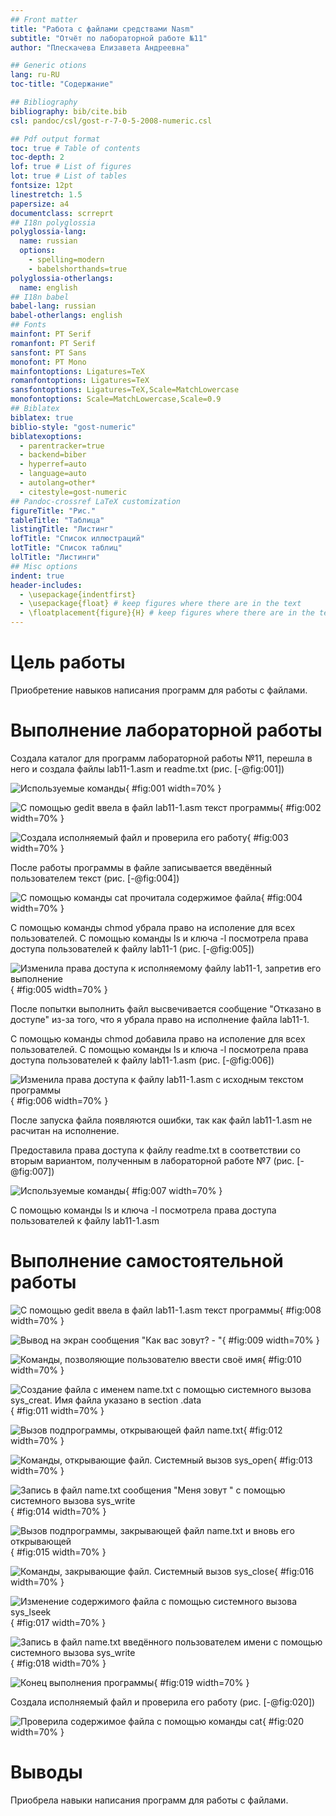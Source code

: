 ```yaml
---
## Front matter
title: "Работа с файлами средствами Nasm"
subtitle: "Отчёт по лабораторной работе №11"
author: "Плескачева Елизавета Андреевна"

## Generic otions
lang: ru-RU
toc-title: "Содержание"

## Bibliography
bibliography: bib/cite.bib
csl: pandoc/csl/gost-r-7-0-5-2008-numeric.csl

## Pdf output format
toc: true # Table of contents
toc-depth: 2
lof: true # List of figures
lot: true # List of tables
fontsize: 12pt
linestretch: 1.5
papersize: a4
documentclass: scrreprt
## I18n polyglossia
polyglossia-lang:
  name: russian
  options:
	- spelling=modern
	- babelshorthands=true
polyglossia-otherlangs:
  name: english
## I18n babel
babel-lang: russian
babel-otherlangs: english
## Fonts
mainfont: PT Serif
romanfont: PT Serif
sansfont: PT Sans
monofont: PT Mono
mainfontoptions: Ligatures=TeX
romanfontoptions: Ligatures=TeX
sansfontoptions: Ligatures=TeX,Scale=MatchLowercase
monofontoptions: Scale=MatchLowercase,Scale=0.9
## Biblatex
biblatex: true
biblio-style: "gost-numeric"
biblatexoptions:
  - parentracker=true
  - backend=biber
  - hyperref=auto
  - language=auto
  - autolang=other*
  - citestyle=gost-numeric
## Pandoc-crossref LaTeX customization
figureTitle: "Рис."
tableTitle: "Таблица"
listingTitle: "Листинг"
lofTitle: "Список иллюстраций"
lotTitle: "Список таблиц"
lolTitle: "Листинги"
## Misc options
indent: true
header-includes:
  - \usepackage{indentfirst}
  - \usepackage{float} # keep figures where there are in the text
  - \floatplacement{figure}{H} # keep figures where there are in the text
---
```


# Цель работы

Приобретение навыков написания программ для работы с файлами. 

# Выполнение лабораторной работы

Создала каталог для программ лабораторной работы №11, перешла в него и создала файлы lab11-1.asm и readme.txt (рис. [-@fig:001])

![Используемые команды](image/1.png){ #fig:001 width=70% }

![С помощью gedit ввела в файл lab11-1.asm текст программы](image/2.png){ #fig:002 width=70% }

![Создала исполняемый файл и проверила его работу](image/3.png){ #fig:003 width=70% }

После работы программы в файле записывается введённый пользователем текст (рис. [-@fig:004])

![С помощью команды cat прочитала содержимое файла](image/4.png){ #fig:004 width=70% }

С помощью команды chmod убрала право на исполение для всех пользователей. С помощью команды ls и ключа -l посмотрела права доступа пользователей к файлу lab11-1 (рис. [-@fig:005])

![Изменила права доступа к исполняемому файлу lab11-1, запретив его выполнение](image/5.png){ #fig:005 width=70% }

После попытки выполнить файл высвечивается сообщение "Отказано в доступе" из-за того, что я убрала право на исполнение файла lab11-1.

С помощью команды chmod добавила право на исполение для всех пользователей. С помощью команды ls и ключа -l посмотрела права доступа пользователей к файлу lab11-1.asm (рис. [-@fig:006])

![Изменила права доступа к файлу lab11-1.asm с исходным текстом программы](image/6.png){ #fig:006 width=70% }

После запуска файла появляются ошибки, так как файл lab11-1.asm не расчитан на исполнение.

Предоставила права доступа к файлу readme.txt в соответствии со вторым вариантом, полученным в лабораторной работе №7 (рис. [-@fig:007])

![Используемые команды](image/7.png){ #fig:007 width=70% }

С помощью команды ls и ключа -l посмотрела права доступа пользователей к файлу lab11-1.asm

# Выполнение самостоятельной работы

![С помощью gedit ввела в файл lab11-1.asm текст программы](image/8.png){ #fig:008 width=70% }

![Вывод на экран сообщения "Как вас зовут? - "](image/9.png){ #fig:009 width=70% }

![Команды, позволяющие пользователю ввести своё имя](image/10.png){ #fig:010 width=70% }

![Создание файла с именем name.txt с помощью системного вызова sys_creat. Имя файла указано в section .data](image/11.png){ #fig:011 width=70% }

![Вызов подпрограммы, открывающей файл name.txt](image/12.png){ #fig:012 width=70% }

![Команды, открывающие файл. Системный вызов sys_open](image/13.png){ #fig:013 width=70% }

![Запись в файл name.txt сообщения "Меня зовут " с помощью системного вызова sys_write](image/14.png){ #fig:014 width=70% }

![Вызов подпрограммы, закрывающей файл name.txt и вновь его открывающей](image/15.png){ #fig:015 width=70% }

![Команды, закрывающие файл. Системный вызов sys_close](image/16.png){ #fig:016 width=70% }

![Изменение содержимого файла с помощью системного вызова sys_lseek](image/17.png){ #fig:017 width=70% }

![Запись в файл name.txt введённого пользователем имени с помощью системного вызова sys_write](image/18.png){ #fig:018 width=70% }

![Конец выполнения программы](image/19.png){ #fig:019 width=70% }

Создала исполняемый файл и проверила его работу (рис. [-@fig:020])

![Проверила содержимое файла с помощью команды cat](image/20.png){ #fig:020 width=70% }

# Выводы

Приобрела навыки написания программ для работы с файлами.
